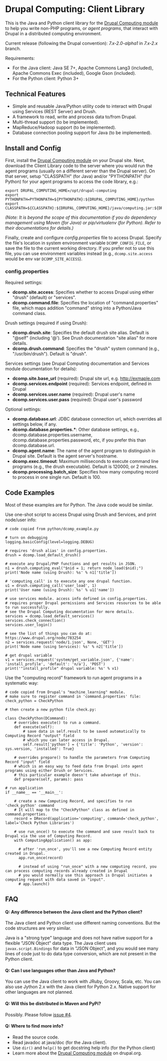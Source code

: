 Drupal Computing: Client Library
================================

This is the Java and Python client library for the [Drupal Computing module](http://drupal.org/project/computing) to help you write non-PHP programs, or _agent programs_, that interact with Drupal in a distributed computing environment.

Current release (following the Drupal convention): _7.x-2.0-alpha1_ in _7.x-2.x_ branch.

Requirements:

  * For the Java client: Java SE 7+, Apache Commons Lang3 (included), Apache Commons Exec (included), Google Gson (included).
  * For the Python client: Python 3+


Technical Features
------------------

  * Simple and reusable Java/Python utility code to interact with Drupal using Services (REST Server) and Drush.
  * A framework to read, write and process data to/from Drupal.
  * Multi-thread support (to be implemented).
  * MapReduce/Hadoop support (to be implemented).
  * Database connection pooling support for Java (to be implemented).
  

Install and Config
------------------

First, install the [Drupal Computing module](http://drupal.org/project/computing) on your Drupal site. Next, download the Client Library code to the server where you would run the agent programs (usually on a different server than the Drupal server). On that server, setup "CLASSPATH" (for Java) and/or "PYTHONPATH" (for Python) for your agent programs to access the code library, e.g.:

    export DRUPAL_COMPUTING_HOME=/opt/drupal-computing
    export PYTHONPATH=PYTHONPATH=${PYTHONPATH}:${DRUPAL_COMPUTING_HOME}/python
    export CLASSPATH=${CLASSPATH}:${DRUPAL_COMPUTING_HOME}/java/computing.jar:${DRUPAL_COMPUTING_HOME}/java/lib/*
  
_(Note: It is beyond the scope of this documentation if you do dependency management using Maven (for Java) or pip/virtualenv (for Python). Refer to their documentations for details.)_

Finally, create and configure _config.properties_ file to access Drupal. Specify the file's location in system environment variable `DCOMP_CONFIG_FILE`, or save the file to the current working directory. If you prefer not to use this file, you can use environment variables instead (e.g., `dcomp.site.access` would be env var `DCOMP_SITE_ACCESS`).

### config.properties ###

Required settings:

  * __dcomp.site.access__: Specifies whether to access Drupal using either "drush" (default) or "services".
  * __dcomp.command.file__: Specifies the location of "command.properties" file, which maps addition "command" string into a Python/Java command class. 

Drush settings (required if using Drush):

  * __dcomp.drush.site__: Specifies the default drush site alias. Default is "@self" (including '@'). See Drush documentation "site alias" for more details.
  * __dcomp.drush.command__: Specifies the "drush" system command (e.g., "/usr/bin/drush"). Default is "drush".

Services settings (see Drupal Computing documentation and Services module documentation for details): 

  * __dcomp.site.base_url__ (required): Drupal site url, e.g. http://exmaple.com
  * __dcomp.services.endpoint__ (required): Services endpoint, defined in Drupal
  * __dcomp.services.user.name__ (required): Drupal user's name
  * __dcomp.services.user.pass__ (required): Drupal user's password

Optional settings:

  * __dcomp.database.url__: JDBC database connection url, which overrides all settings below, if any.
  * __dcomp.database.properties.*__: Other database settings, e.g., dcomp.database.properties.username, dcomp.database.properties.password, etc, if you prefer this than dcomp.database.url.
  * __dcomp.agent.name__: The name of the agent program to distinguish in Drupal site. Default is the agent server's hostname.
  * __dcomp.exec.timeout__: Maximum milliseconds to execute command line programs (e.g., the drush executable). Default is 120000, or 2 minutes.
  * __dcomp.processing.batch_size__: Specifies how many computing record to process in one single run. Default is 100.



Code Examples
-------------

Most of these examples are for Python. The Java code would be similar.

Use one-shot script to access Drupal using Drush and Services, and print node/user info:

    # code copied from python/dcomp_example.py
    
    # turn on debugging
    logging.basicConfig(level=logging.DEBUG)

    # requires 'drush alias' in config.properties.
    drush = dcomp.load_default_drush()

    # execute any Drupal/PHP functions and get results in JSON.
    n1 = drush.computing_eval("$nid = 1; return node_load($nid);")
    print('Node name (using Drush): %s' % n1['title'])

    # 'computing_call' is to execute any one drupal function.
    u1 = drush.computing_call('user_load', 1)
    print('User name (using Drush): %s' % u1['name'])

    # use services module. access info defined in config.properties.
    # requires proper Drupal permissions and Services resources to be able to run successfully.
    # see the Drupal Computing documentation for more details.
    services = dcomp.load_default_services()
    services.check_connection()
    services.user_login()

    # see the list of things you can do at: https://www.drupal.org/node/783254
    n2 = services.request('node/1.json', None, 'GET')
    print('Node name (using Services): %s' % n2['title'])

    # get drupal variable
    v1 = services.request('system/get_variable.json', {'name': 'install_profile', 'default': 'n/a'}, 'POST')
    print('"install_profile" drupal variable: %s' % v1)

Use the "computing record" framework to run agent programs in a systematic way:

    # code copied from Drupal's "machine_learning" module.
    # make sure to register command in 'command.properties' file: check_python = CheckPython
    
    # then create a new python file check.py:
    
    class CheckPython(DCommand):
        # overrides execute() to run a command. 
        def execute(self):
            # save data in self.result to be saved automatically to Computing Record "output" field
            # which you can later access in Drupal. 
            self.result['python'] = {'title': 'Python', 'version': sys.version, 'installed': True}
    
        # overrides prepare() to handle the parameters from Computing Record "input" field
        # which is an easy way to feed data from Drupal into agent programs using either Drush or Services.
        # this particular example doesn't take advantage of this.
        def prepare(self, params): pass
        
    # run application
    if __name__ == '__main__':
    
        # create a new Computing Record, and specifies to run 'check_python' command
        # It will map to the "CheckPython" class as defined in command.properties.
        record = DRecord(application='computing', command='check_python', label='Check Python Libraries')
        
        # use run_once() to execute the command and save result back to Drupal via the use of Computing Record.
        with ComputingApplication() as app:
        
          # after 'run_once', you'll see a new Computing Record entity created in Drupal.
          app.run_once(record)
          
          # instead of using "run_once" with a new computing record, you can process computing records already created in Drupal
          # you would normally use this approach is Drupal initiates a computing request with data saved in "input".
          # app.launch()


FAQ
---

#### Q: Any difference between the Java client and the Python client? ####

The Java client and Python client use different naming conventions. But the code structures are very similar.

Java is a "strong type" language and does not have native support for a flexible "JSON Object" data type. The Java client uses `javax.script.Bindings` for data in "JSON Object", and you would see many lines of code just to do data type conversion, which are not present in the Python client.

#### Q: Can I use languages other than Java and Python? ####

You can use the Java client to work with JRuby, Groovy, Scala, etc. You can also use Jython 2.x with the Java client for Python 2.x. Native support for other languages are not planned.

#### Q: Will this be distributed in Maven and PyPi?

Possibly. Please follow [issue #4](https://github.com/danithaca/drupal-computing/issues/4).

#### Q: Where to find more info? ####

  * Read the source code.
  * Read javadoc at java/doc (for the Java client).
  * Use `dir()` and `help()` to get docstring help info (for the Python client)
  * Learn more about the [Drupal Computing module](http://drupal.org/project/computing) on drupal.org.
  